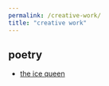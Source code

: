 ```yaml
---
permalink: /creative-work/
title: "creative work"
---
```


## poetry
- [the ice queen](_creative-work/ice-queen.md)

